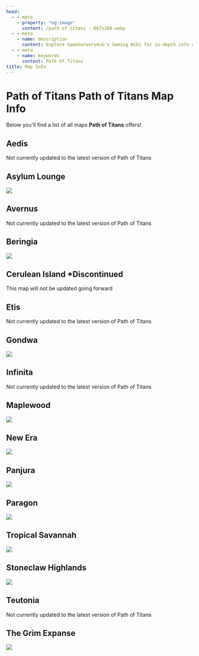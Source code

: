 ```yaml
---
head:
  - - meta
    - property: "og:image"
      content: /path of titans - 667x260.webp
  - - meta
    - name: description
      content: Explore GameServersHub's Gaming Wiki for in-depth info on Path of Titans. Find details on gameplay, features, and updates for the ultimate dino MMO adventure!
  - - meta
    - name: keywords
      content: Path Of Titans
title: Map Info
---
```


# Path of Titans Path of Titans Map Info

Below you'll find a list of all maps **Path of Titans** offers!

## Aedis

Not currently updated to the latest version of Path of Titans

## Asylum Lounge

<a href='./path-of-titans-asylum-lounge' target='_blank'> <img src='https://web-cdn.alderongames.com/files/1255/conversions/AsylumLoungeTN1-icon.jpg' /> </a>

## Avernus

Not currently updated to the latest version of Path of Titans

## Beringia

<a href='./path-of-titans-beringia' target='_blank'> <img src='https://web-cdn.alderongames.com/files/1184/conversions/BeringiaIcon-icon.jpg' /> </a>

## Cerulean Island \*Discontinued

This map will not be updated going forward

## Etis

Not currently updated to the latest version of Path of Titans

## Gondwa

<a href='./path-of-titans-gondwa' target='_blank'> <img src='https://i.postimg.cc/6QZz8hZX/Screenshot-2024-09-08-000124.png' /> </a>

## Infinita

Not currently updated to the latest version of Path of Titans

## Maplewood

<a href='./path-of-titans-maplewood' target='_blank'> <img src='https://web-cdn.alderongames.com/files/888/conversions/icon-icon.jpg' /> </a>

## New Era

<a href='./path-of-titans-newera' target='_blank'> <img src='https://web-cdn.alderongames.com/files/690/conversions/NewEra-icon.jpg' /> </a>

## Panjura

<a href='./path-of-titans-panjura' target='_blank'> <img src='https://i.postimg.cc/cHX3CKFW/Screenshot-2024-09-08-000203.png' /> </a>

## Paragon

<a href='./path-of-titans-paragon' target='_blank'> <img src='https://web-cdn.alderongames.com/files/788/conversions/Thumbnail-icon.jpg' /> </a>

## Tropical Savannah

<a href='./path-of-titans-savanna' target='_blank'> <img src='https://web-cdn.alderongames.com/files/1162/conversions/New-Project-icon.jpg' /> </a>

## Stoneclaw Highlands

<a href='./path-of-titans-stoneclawhighlands' target='_blank'> <img src='https://web-cdn.alderongames.com/files/75/daf3eeae9d3aeb5bdf9a2b9f86ba8bab.jpg' /> </a>

## Teutonia

Not currently updated to the latest version of Path of Titans

## The Grim Expanse

<a href='./path-of-titans-thegrimexpanse' target='_blank'> <img src='https://i.postimg.cc/7YM5ZJhW/Screenshot-2024-09-08-000428.png' /> </a>
